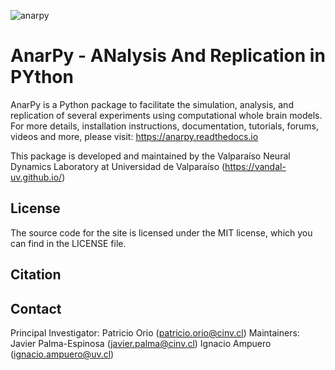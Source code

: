

![anarpy](./graphics/anarpy-logo.png)

AnarPy - ANalysis And Replication in PYthon
==============================

AnarPy is a Python package to facilitate the simulation, analysis, and replication of several experiments using computational whole brain models.
For more details, installation instructions, documentation, tutorials, forums, videos and more, please visit: https://anarpy.readthedocs.io

This package is developed and maintained by the Valparaíso Neural Dynamics Laboratory at Universidad de Valparaíso (https://vandal-uv.github.io/)

License
------------
The source code for the site is licensed under the MIT license, which you can find in the LICENSE file.

Citation
------------

Contact
------------
Principal Investigator: Patricio Orio (patricio.orio@cinv.cl)
Maintainers: 
      Javier Palma-Espinosa (javier.palma@cinv.cl)
      Ignacio Ampuero (ignacio.ampuero@uv.cl)
